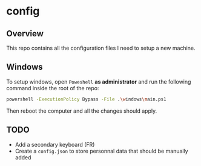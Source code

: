 # config

## Overview

This repo contains all the configuration files I need to setup a new machine.

## Windows

To setup windows, open `Poweshell` **as administrator** and run the following command inside the root of the repo:

```sh
powershell -ExecutionPolicy Bypass -File .\windows\main.ps1
```

Then reboot the computer and all the changes should apply.

## TODO
- Add a secondary keyboard (FR)
- Create a `config.json` to store personnal data that should be manually added